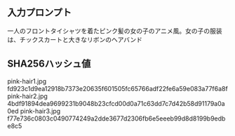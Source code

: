 ## 入力プロンプト
一人のフロントタイシャツを着たピンク髪の女の子のアニメ風。女の子の服装は、チックスカートと大きなリボンのヘアバンド

## SHA256ハッシュ値
pink-hair1.jpg fd923c1d9ea12918b7373e20635f601505fc65766adf22fe6a59e083a77f6a8f
pink-hair2.jpg 4bdf91894dea9699231b9048b23cfcd00d0a71c63dd7c7d42b58d91179a0a0ed
pink-hair3.jpg f77e736c0803c0490774249a2dde3677d2306fb6e5eeeb99d8d8199b9edbe8c5
